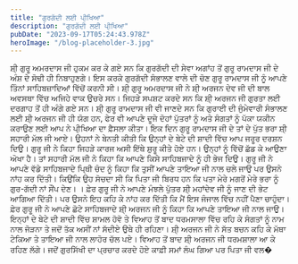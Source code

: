 ```yaml
---
title: "ਗੁਰਗੱਦੀ ਲਈ ਪੀ੍ਖਿਆ"
description: "ਗੁਰਗੱਦੀ ਲਈ ਪੀ੍ਖਿਆ"
pubDate: "2023-09-17T05:24:43.978Z"
heroImage: "/blog-placeholder-3.jpg"
---
```


ਸ਼ੀ੍ ਗੁਰੂ ਅਮਰਦਾਸ ਜੀ ਹੁਕਮ ਕਰ ਕੇ ਗਏ ਸਨ ਕਿ ਗੁਰਗੱਦੀ ਦੀ ਸੇਵਾ ਅਗਾਂਹ ਤੋਂ ਗੁਰੂ ਰਾਮਦਾਸ ਜੀ ਦੇ ਅੰਸ਼ ਦੇ ਸੋਢੀ ਹੀ ਨਿਬਾਹੁਣਗੇ। ਇਸ ਕਰਕੇ ਗੁਰਗੱਦੀ ਸੰਭਾਲਣ ਵਾਲੇ ਦੀ ਚੋਣ ਗੁਰੂ ਰਾਮਦਾਸ ਜੀ ਨੂੰ ਆਪਣੇ ਤਿੰਨਾਂ ਸਾਹਿਬਜ਼ਾਦਿਆਂ ਵਿੱਚੋਂ ਕਰਨੀ ਸੀ। 
ਸ਼ੀ੍ ਗੁਰੂ ਅਮਰਦਾਸ ਜੀ ਨੇ ਸ਼ੀ੍ ਅਰਜਨ ਦੇਵ ਜੀ ਦੀ ਬਾਲ  ਅਵਸਥਾ ਵਿੱਚ ਅਜਿਹੇ ਵਾਕ ਉਚਰੇ ਸਨ। ਜਿਹੜੇ ਸਪਸ਼ਟ ਕਰਦੇ ਸਨ ਕਿ ਸ਼ੀ੍ ਅਰਜਨ ਜੀ ਗੁਰਤਾ ਲਈ ਦਰਗਾਹ ਤੋਂ ਹੀ ਅੰਗੇ ਗਏ ਸਨ। ਸ਼ੀ੍ ਗੁਰੂ ਰਾਮਦਾਸ ਜੀ ਵੀ ਜਾਣਦੇ ਸਨ ਕਿ ਗੁਰਾਈ ਦੀ ਜੁੰਮੇਵਾਰੀ ਸੰਭਾਲਣ ਲਈ ਸ਼ੀ੍ ਅਰਜਨ ਜੀ ਹੀ ਯੋਗ ਹਨ, ਫੇਰ ਵੀ ਆਪਣੇ ਦੂਜੇ ਦੋਹਾਂ ਪੁੱਤਰਾਂ ਨੂੰ ਅਤੇ ਸੰਗਤਾਂ ਨੂੰ ਪੱਕਾ ਯਕੀਨ ਕਰਾਉਣ ਲਈ ਆਪ ਨੇ ਪੀ੍ਖਿਆ ਦਾ ਫ਼ੈਸਲਾ ਕੀਤਾ। 
ਇਕ ਦਿਨ ਗੁਰੂ ਰਾਮਦਾਸ ਜੀ ਦੇ ਤਾਂ ਦੇ ਪੁੱਤ ਭਰਾ ਸ਼ੀ੍ ਸਹਾਰੀ ਮੱਲ ਜੀ ਆਏ। ਉਹਨਾਂ ਨੇ ਬੇਨਤੀ ਕੀਤੀ ਕਿ ਉਨ੍ਹਾਂ ਦੇ ਬੇਟੇ ਦੀ ਸ਼ਾਦੀ ਵਿੱਚ ਆਪ ਜਰੂਰ ਦਰਸ਼ਨ ਦਿਉ। ਗੁਰੂ ਜੀ ਨੇ ਕਿਹਾ ਜਿਹੜੇ ਕਾਰਜ ਅਸੀ ਇੱਥੇ ਸ਼ੁਰੂ ਕੀਤੇ ਹੋਏ ਹਨ। ਉਨ੍ਹਾਂ ਨੂੰ ਵਿੱਚੋਂ ਛੱਡ ਕੇ ਆਉਣਾ ਅੋਖਾ ਹੈ। ਤਾਂ ਸਹਾਰੀ ਮੱਲ ਜੀ ਨੇ ਕਿਹਾ ਕਿ ਆਪਣੇ ਕਿਸੇ ਸਾਹਿਬਜਾਦੇ ਨੂੰ ਹੀ ਭੇਜ ਦਿਉ। ਗੁਰੂ ਜੀ ਨੇ ਆਪਣੇ ਵੱਡੇ ਸਾਹਿਬਜਾਦੇ ਪਿ੍ਥੀ ਚੰਦ ਨੂੰ ਕਿਹਾ ਕਿ ਤੁਸੀਂ ਆਪਣੇ ਤਾਇਆ ਜੀ ਨਾਲ ਚਲੇ ਜਾਉ ਪਰ ਉਸਨੇ ਨਾਂਹ ਕਰ ਦਿੱਤੀ। ਕਿਉਂਕਿ ਉਹ ਸੋਚਦਾ ਸੀ ਕਿ ਪਿਤਾ ਜੀ ਬਿਰਧ ਹਨ ਕਿ ਪਤਾ ਮੇਰੇ ਮਗਰੋਂ ਮੇਰੇ ਭਰਾ ਨੂੰ ਗੁਰ-ਗੱਦੀ ਨਾਂ ਸੌਂਪ ਦੇਣ। । 
ਫ਼ੇਰ ਗੁਰੂ ਜੀ ਨੇ ਆਪਣੇ ਮੰਝਲੇ ਪੁੱਤਰ ਸ਼ੀ੍ ਮਹਾਂਦੇਵ ਜੀ ਨੂੰ ਜਾਣ ਦੀ ਭੇਟ ਆਗਿਆ ਦਿੱਤੀ। ਪਰ ਉਸਨੇ ਇਹ ਕਹਿ ਕੇ ਨਾਂਹ ਕਰ ਦਿੱਤੀ ਕਿ ਮੈਂ ਇਸ ਜੰਜਾਲ ਵਿੱਚ ਨਹੀਂ ਪੈਣਾ ਚਾਹੁੰਦਾ। 
ਫ਼ੇਰ ਗੁਰੂ ਜੀ ਨੇ ਆਪਣੇ ਛੋਟੇ ਸਾਹਿਬਜਾਦੇ ਸ਼ੀ੍ ਅਰਜਨ ਜੀ ਨੂੰ ਕਿਹਾ ਕਿ ਆਪਣੇ ਤਾਇਆ ਜੀ ਨਾਲ ਜਾਉ। ਇਨ੍ਹਾਂ ਦੇ ਬੇਟੇ ਦੀ ਸ਼ਾਦੀ ਵਿੱਚ ਸ਼ਾਮਲ ਹੋਵੋ ਤੇ ਵਿਆਹ ਤੋਂ ਬਾਦ ਧਰਮਸਾਲਾ ਵਿੱਚ ਰਹਿ ਕੇ ਸੰਗਤਾਂ ਨੂੰ ਨਾਮ ਨਾਲ ਜੋੜਨਾ ਤੇ ਜਦੋਂ ਤੱਕ ਅਸੀਂ ਨਾਂ  ਸੱਦੀਏ ਉਥੇ ਹੀ ਰਹਿਣਾ। ਸ਼ੀ੍ ਅਰਜਨ ਜੀ ਨੇ ਸੱਤ ਬਚਨ ਕਹਿ ਕੇ ਮੱਥਾ ਟੇਕਿਆ ਤੇ ਤਾਇਆ ਜੀ ਨਾਲ ਲਾਹੋਰ ਚੱਲ ਪਏ। 
ਵਿਆਹ ਤੋਂ ਬਾਦ ਸ਼ੀ੍ ਅਰਜਨ ਜੀ ਧਰਮਸ਼ਾਲਾ ਆ ਕੇ ਰਹਿਣ ਲੱਗੇ। ਜਦੋਂ ਗੁਰਸਿੱਖੀ ਦਾ ਪ੍ਰਚਾਰ ਕਰਦੇ ਹੋਏ ਕਾਫ਼ੀ ਸਮਾਂ ਲੰਘ ਗਿਆ ਪਰ ਪਿਤਾ ਜੀ ਵਲ�

